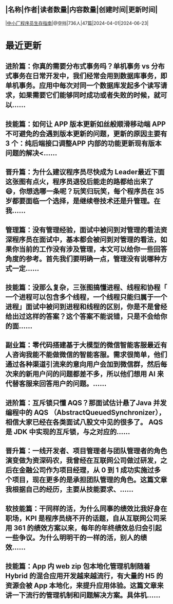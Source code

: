 |名称|作者|读者数量|内容数量|创建时间|更新时间|
---
|[中小厂程序员生存指南](https://xiaobot.net/p/programmer101?refer=0b133df9-27dc-423b-8101-639049001c13)|@空挡|736人|47篇|2024-04-01|2024-06-23|

# 最近更新
## 进阶篇：你真的需要分布式事务吗？单机事务 vs 分布式事务在日常开发中，我们经常会用到数据库事务，即单机事务。应用中每次对同一个数据库发起多个读写请求，如果需要它们能够同时成功或者失败的时候，就可以......
## 技能篇：如何让 APP 版本更新如丝般顺滑移动端 APP 不可避免的会遇到版本更新的问题，更新的原因主要有 3 个：纯后端接口调整APP 内部的功能更新现有版本问题的解决<......
## 晋升篇：为什么建议程序员尽快成为 Leader最近下面这张图有点火，程序员退役后能走的路都给出来了😄，你想选哪一条呢？玩笑归玩笑，每个程序员在 35 岁都要面临一个选择，是继续卷技术还是升管理。在我......
## 管理篇：没有管理经验，面试中被问到对管理的看法资深程序员在面试中，基本都会被问到对管理的看法，如果你当前的工作没有涉及管理，本文可以给你一些回答角度的参考。首先我们要明确一点，管理没有说哪种方式一定......
## 技能篇：没那么复杂，三张图搞懂进程、线程和协程「 一个进程可以包含多个线程，一个线程只能归属于一个进程」面试中被问到进程和线程的区别，你是不是曾经给出过这样的答案？这个答案不能说错，只是不会给你的面......
## 副业篇：零代码搭建基于大模型的微信智能客服最近有人咨询我能不能做微信的智能客服。需求很简单，他们通过各种渠道引流来的意向用户会加到微信群，然后每次来的新用户问的问题都差不多，所以他们想用 AI 来代替客服来回答用户的问题。......
## 进阶篇：互斥锁只懂 AQS？那面试估计悬了Java 并发编程中的 AQS （AbstractQueuedSynchronizer），相信大家已经在各类面试八股文中见的很多了。 AQS 是 JDK 中实现的互斥锁，与之对应的......
## 晋升篇：一线开发者、项目管理者与团队管理者的角色演变做为资深码农，我曾经在互联网公司做过研发，之后在金融公司作为项目经理，从 0 到 1 成功实施过多个项目，现在更多的是承担团队管理的角色。这篇文章我根据自己的经历，主要从技能要求、......
## 软技能篇：干同样的活，为什么同事的绩效比我好身在职场，KPI 是程序员绕不开的话题，自从互联网公司采用 361 的绩效方案以来，每年的年终绩效总归会引起一些争议。为什么明明干的一样的活，别人的绩效......
## 技能篇：App 内 web zip 包本地化管理机制随着 Hybrid 的混合应用开发越来越流行，有大量的 H5 的资源会被 App 本地化，来提升应用体验。这篇文章来讲一下流行的管理机制和问题解决方案。具体机......

